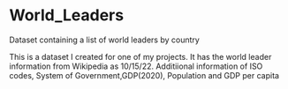 # World_Leaders
Dataset containing a list of world leaders by country

This is a dataset I created for one of my projects. It has the world leader information from Wikipedia as 10/15/22.
Additiional information of ISO codes, System of Government,GDP(2020), Population and GDP per capita 
